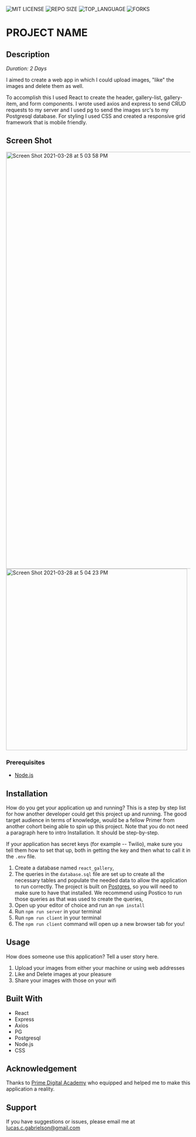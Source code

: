 ![MIT LICENSE](https://img.shields.io/github/license/lucasgabrielson/weekend-react-gallery.svg?style=flat-square)
![REPO SIZE](https://img.shields.io/github/repo-size/lucasgabrielson/weekend-react-gallery.svg?style=flat-square)
![TOP_LANGUAGE](https://img.shields.io/github/languages/top/lucasgabrielson/weekend-react-gallery.svg?style=flat-square)
![FORKS](https://img.shields.io/github/forks/lucasgabrielson/weekend-react-gallery.svg?style=social)

# PROJECT NAME

## Description

_Duration: 2 Days_

I aimed to create a web app in which I could upload images, "like" the images and delete them as well. 

To accomplish this I used React to create the header, gallery-list, gallery-item, and form components. I wrote used axios and express to send CRUD requests to my server and I used pg to send the images src's to my Postgresql database. For styling I used CSS and created a responsive grid framework that is mobile friendly. 


## Screen Shot

<img width="1137" alt="Screen Shot 2021-03-28 at 5 03 58 PM" src="https://user-images.githubusercontent.com/74149109/112769623-ab5abd00-8fe7-11eb-82cc-b1a284967151.png">

<img width="495" alt="Screen Shot 2021-03-28 at 5 04 23 PM" src="https://user-images.githubusercontent.com/74149109/112769627-adbd1700-8fe7-11eb-8358-304f7292bba9.png">

### Prerequisites

- [Node.js](https://nodejs.org/en/)

## Installation

How do you get your application up and running? This is a step by step list for how another developer could get this project up and running. The good target audience in terms of knowledge, would be a fellow Primer from another cohort being able to spin up this project. Note that you do not need a paragraph here to intro Installation. It should be step-by-step.

If your application has secret keys (for example --  Twilio), make sure you tell them how to set that up, both in getting the key and then what to call it in the `.env` file.

1. Create a database named `react_gallery`,
2. The queries in the `database.sql` file are set up to create all the necessary tables and populate the needed data to allow the application to run correctly. The project is built on [Postgres](https://www.postgresql.org/download/), so you will need to make sure to have that installed. We recommend using Postico to run those queries as that was used to create the queries, 
3. Open up your editor of choice and run an `npm install`
4. Run `npm run server` in your terminal
5. Run `npm run client` in your terminal
6. The `npm run client` command will open up a new browser tab for you!

## Usage
How does someone use this application? Tell a user story here.

1. Upload your images from either your machine or using web addresses
2. Like and Delete images at your pleasure
3. Share your images with those on your wifi


## Built With

- React
- Express
- Axios
- PG
- Postgresql
- Node.js
- CSS

## Acknowledgement
Thanks to [Prime Digital Academy](www.primeacademy.io) who equipped and helped me to make this application a reality. 

## Support
If you have suggestions or issues, please email me at lucas.c.gabrielson@gmail.com
